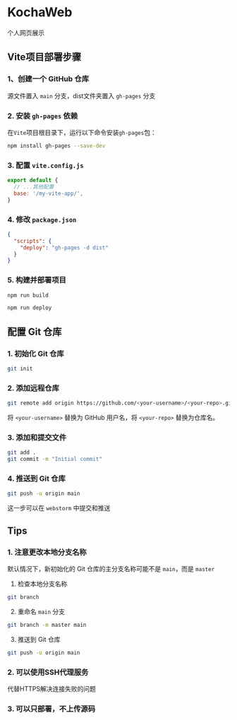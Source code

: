 # KochaWeb

个人网页展示

## Vite项目部署步骤
### 1、创建一个 GitHub 仓库
源文件置入 `main` 分支，dist文件夹置入 `gh-pages` 分支
### 2. 安装 `gh-pages` 依赖
在`Vite`项目根目录下，运行以下命令安装`gh-pages`包：
```bash
npm install gh-pages --save-dev
```
### 3. 配置 `vite.config.js`
```javascript
export default {
  // ...其他配置
  base: '/my-vite-app/',
}
```
### 4. 修改 `package.json`
```json
{
  "scripts": {
    "deploy": "gh-pages -d dist"
  }
}
```
### 5. 构建并部署项目
```bash
npm run build
```
```bash
npm run deploy
```

## 配置 Git 仓库
### 1. 初始化 Git 仓库
```bash
git init
```
### 2. 添加远程仓库
```bash
git remote add origin https://github.com/<your-username>/<your-repo>.git
```
将 `<your-username>` 替换为 GitHub 用户名，将 `<your-repo>` 替换为仓库名。
### 3. 添加和提交文件
```bash
git add .
git commit -m "Initial commit"
```
### 4. 推送到 Git 仓库
```bash
git push -u origin main
```
这一步可以在 `webstorm` 中提交和推送

## Tips
### 1. 注意更改本地分支名称
默认情况下，新初始化的 Git 仓库的主分支名称可能不是 `main`，而是 `master`
1. 检查本地分支名称
```bash
git branch
```
2. 重命名 `main` 分支
```bash
git branch -m master main
```
3. 推送到 Git 仓库
```bash
git push -u origin main
```
### 2. 可以使用SSH代理服务
代替HTTPS解决连接失败的问题
### 3. 可以只部署，不上传源码